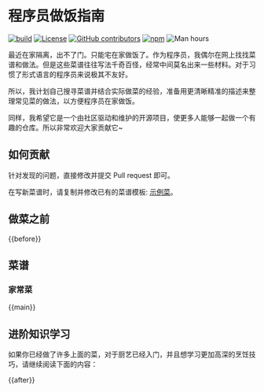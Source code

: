 # 程序员做饭指南

[![build](https://github.com/Anduin2017/HowToCook/actions/workflows/build.yml/badge.svg)](https://github.com/Anduin2017/HowToCook/actions/workflows/build.yml)
[![License](https://img.shields.io/github/license/Anduin2017/HowToCook)](./LICENSE)
[![GitHub contributors](https://img.shields.io/github/contributors/Anduin2017/HowToCook)](https://github.com/Anduin2017/HowToCook/graphs/contributors)
[![npm](https://img.shields.io/npm/v/how-to-cook)](https://www.npmjs.com/package/how-to-cook)
![Man hours](https://manhours.aiursoft.cn/r/github.com/anduin2017/howtocook.svg)

最近在家隔离，出不了门。只能宅在家做饭了。作为程序员，我偶尔在网上找找菜谱和做法。但是这些菜谱往往写法千奇百怪，经常中间莫名出来一些材料。对于习惯了形式语言的程序员来说极其不友好。

所以，我计划自己搜寻菜谱并结合实际做菜的经验，准备用更清晰精准的描述来整理常见菜的做法，以方便程序员在家做饭。

同样，我希望它是一个由社区驱动和维护的开源项目，使更多人能够一起做一个有趣的仓库。所以非常欢迎大家贡献它~

## 如何贡献

针对发现的问题，直接修改并提交 Pull request 即可。

在写新菜谱时，请复制并修改已有的菜谱模板: [示例菜](https://github.com/Anduin2017/HowToCook/blob/master/dishes/template/%E7%A4%BA%E4%BE%8B%E8%8F%9C/%E7%A4%BA%E4%BE%8B%E8%8F%9C.md?plain=1)。

## 做菜之前

{{before}}

## 菜谱

### 家常菜

{{main}}

## 进阶知识学习

如果你已经做了许多上面的菜，对于厨艺已经入门，并且想学习更加高深的烹饪技巧，请继续阅读下面的内容：

{{after}}
